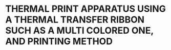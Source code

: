 # THERMAL PRINT APPARATUS USING A THERMAL TRANSFER RIBBON SUCH AS A MULTI COLORED ONE, AND PRINTING METHOD